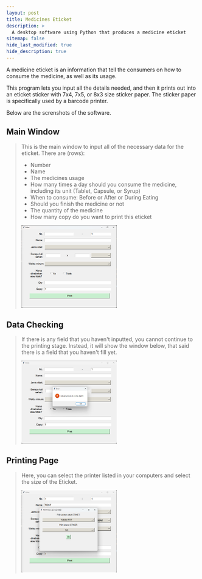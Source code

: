 ```yaml
---
layout: post
title: Medicines Eticket
description: >
  A desktop software using Python that produces a medicine eticket
sitemap: false
hide_last_modified: true
hide_description: true
---
```


A medicine eticket is an information that tell the consumers on how to consume the medicine, as well as 
its usage.

This program lets you input all the details needed, and then it prints out into an eticket sticker 
with 7x4, 7x5, or 8x3 size sticker paper. The sticker paper is specifically used by a barcode printer.

Below are the screnshots of the software.

## Main Window ##
> This is the main window to input all of the necessary data for the eticket.
> There are (rows):
> - Number
> - Name
> - The medicines usage
> - How many times a day should you consume the medicine, including its unit (Tablet, Capsule, or Syrup)
> - When to consume: Before or After or During Eating
> - Should you finish the medicine or not
> - The quantity of the medicine
> - How many copy do you want to print this eticket
>
> <img src="../../assets/img/eticket/1.png" width="250px" title="Main Window"/>

## Data Checking ##
> If there is any field that you haven't inputted, you cannot continue to the printing stage. 
> Instead, it will show the window below, that said there is a field that you haven't fill yet.
>
> <img src="../../assets/img/eticket/2.png" width="250px" title="Error Window"/>

## Printing Page ##
> Here, you can select the printer listed in your computers and select the size of the Eticket.
>
> <img src="../../assets/img/eticket/3.png" width="250px" title="Printing Window"/>